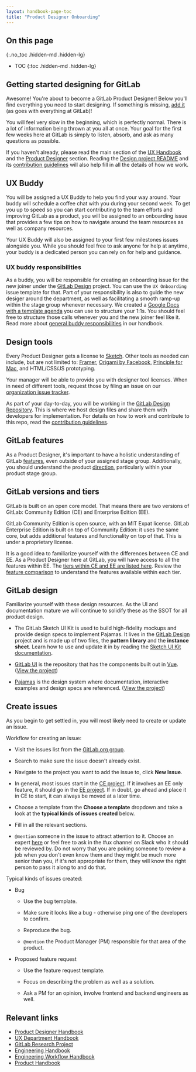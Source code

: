 ```yaml
---
layout: handbook-page-toc
title: "Product Designer Onboarding"
---
```


## On this page
{:.no_toc .hidden-md .hidden-lg}

- TOC
{:toc .hidden-md .hidden-lg}

## Getting started designing for GitLab

Awesome! You're about to become a GitLab Product Designer!
Below you'll find everything you need to start designing.
If something is missing, [add it](https://gitlab.com/gitlab-com/www-gitlab-com/blob/master/source/handbook/engineering/ux/uxdesigner-onboarding/index.html.md) (as goes with everything at GitLab)!

You will feel very slow in the beginning, which is perfectly normal. There is a lot of information being thrown at you all at once. Your goal for the first few weeks here at GitLab is simply to listen, absorb, and ask as many questions as possible. 

If you haven't already, please read the main section of the [UX Handbook](/handbook/engineering/ux) and the [Product Designer](/handbook/engineering/ux/ux-designer/) section. Reading the [Design project README](https://gitlab.com/gitlab-org/gitlab-design/blob/master/README.md) and its [contribution guidelines][gitlab-design-contrib] will also help fill in all the details of how we work.

## UX Buddy

You will be assigned a UX Buddy to help you find your way around. Your buddy will schedule a coffee chat with you during your second week. To get you up to speed so you can start contributing to the team efforts and improving GitLab as a product, you will be assigned to an onboarding issue that provides a few tips on how to navigate around the team resources as well as company resources.

Your UX Buddy will also be assigned to your first few milestones issues alongside you. While you should feel free to ask anyone for help at anytime, your buddy is a dedicated person you can rely on for help and guidance.

### UX buddy responsibilities

As a buddy, you will be responsible for creating an onboarding issue for the new joiner under the [GitLab Design][gitlab-design] project. You can use the `UX Onboarding` issue template for that. Part of your responsibility is also to guide the new desiger around the department, as well as facilitating a smooth ramp-up within the stage group whenever necessary. We created a [Google Docs with a template agenda](https://docs.google.com/document/d/1sg4EtHBGTugxu-u2NSoH9LfE4zXT1ru1-Z3EiIXlohY) you can use to structure your 1:1s. You should feel free to structure those calls whenever you and the new joiner feel like it. Read more about [general buddy responsibilities](/handbook/general-onboarding/onboarding-buddies/) in our handbook.

## Design tools

Every Product Designer gets a license to [Sketch](https://www.sketchapp.com/). Other tools as needed can include,
but are not limited to: [Framer](https://framer.com/), [Origami by Facebook](http://origami.design/),
[Principle for Mac](http://principleformac.com/), and HTML/CSS/JS prototyping.

Your manager will be able to provide you with designer tool licenses. When in need of different tools, request those by filing an issue on our
[organization issue tracker](https://gitlab.com/gitlab-com/organization/issues).

As part of your day-to-day, you will be working in the [GitLab Design Repository][gitlab-design]. This is where we host design files and share them with developers for implementation. For details on how to work and contribute to this repo, read the [contribution guidelines][gitlab-design-contrib]. 

## GitLab features

As a Product Designer, it's important to have a holistic understanding of GitLab [features](/features/), even outside of your assigned stage group. Additionally, you should understand the product [direction](/direction/), particularly within your product stage group.

## GitLab versions and tiers

GitLab is built on an open core model. That means there are two versions of GitLab: Community Edition (CE) and Enterprise Edition (EE).

GitLab Community Edition is open source, with an MIT Expat license. GitLab Enterprise Edition is built on top of Community Edition: it uses the same core, but adds additional features and functionality on top of that. This is under a proprietary license.

It is a good idea to familiarize yourself with the differences between CE and EE. As a Product Designer here at GitLab, you will have access to all the features within EE. The [tiers within CE and EE are listed here](/handbook/marketing/product-marketing/tiers/). Review the [feature comparison](/pricing/self-managed/feature-comparison/) to understand the features available within each tier.

## GitLab design

Familiarize yourself with these design resources. As the UI and documentation mature we will continue to solidify these as the SSOT for all product design.

* The GitLab Sketch UI Kit is used to build high-fidelity mockups and provide design specs to implement Pajamas. It lives in the [GitLab Design][gitlab-design] project and is made up of two files, the **pattern library** and the **instance sheet**. Learn how to use and update it in by reading the [Sketch UI Kit documentation](https://gitlab.com/gitlab-org/gitlab-design/blob/master/doc/sketch-ui-kit.md).

* [GitLab UI](https://gitlab-org.gitlab.io/gitlab-ui/) is the repository that has the components built out in [Vue](https://vuejs.org/). ([View the project](https://gitlab.com/gitlab-org/gitlab-ui))

* [Pajamas](https://design.gitlab.com) is the design system where documentation, interactive examples and design specs are referenced. ([View the project](https://gitlab.com/gitlab-org/gitlab-services/design.gitlab.com))

## Create issues
As you begin to get settled in, you will most likely need to create or update an issue.

Workflow for creating an issue:

* Visit the issues list from the [GitLab.org group](https://gitlab.com/groups/gitlab-org/-/issues).

* Search to make sure the issue doesn't already exist.

* Navigate to the project you want to add the issue to, click **New Issue**.

* In general, most issues start in the [CE project](https://gitlab.com/gitlab-org/gitlab-ce). If it involves an EE only feature, it should go in the [EE project](https://gitlab.com/gitlab-org/gitlab-ee). If in doubt, go ahead and place it in CE to start, it can always be moved at a later time.

* Choose a template from the **Choose a template** dropdown and take a look at the **typical kinds of issues created** below.

* Fill in all the relevant sections.

* `@mention` someone in the issue to attract attention to it. Choose an expert [here](/company/team/) or feel free to ask in the #ux channel on Slack who it should be reviewed by. Do not worry that you are poking someone to review a job when you don't even know them and they might be much more senior than you, if it's not appropriate for them, they will know the right person to pass it along to and do that.

Typical kinds of issues created:

* Bug

    * Use the bug template.
    
    * Make sure it looks like a bug - otherwise ping one of the developers to confirm.

    * Reproduce the bug.

    * `@mention` the Product Manager (PM) responsible for that area of the product.

* Proposed feature request

    * Use the feature request template.

    * Focus on describing the problem as well as a solution.

    * Ask a PM for an opinion, involve frontend and backend engineers as well.

## Relevant links

- [Product Designer Handbook](/handbook/engineering/ux/ux-designer/)
- [UX Department Handbook](/handbook/engineering/ux/)
- [GitLab Research Project](https://gitlab.com/gitlab-org/ux-research)
- [Engineering Handbook](/handbook/engineering)
- [Engineering Workflow Handbook](/handbook/engineering/workflow)
- [Product Handbook](/handbook/product)

[gitlab-design]: https://gitlab.com/gitlab-org/gitlab-design
[gitlab-design-contrib]: https://gitlab.com/gitlab-org/gitlab-design/blob/master/CONTRIBUTING.md
